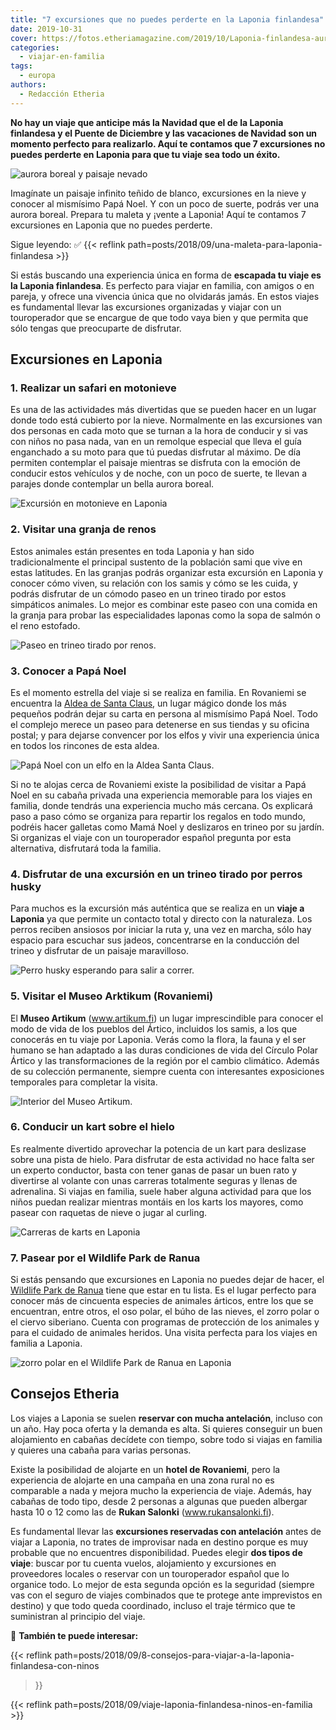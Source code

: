 ```yaml
---
title: "7 excursiones que no puedes perderte en la Laponia finlandesa"
date: 2019-10-31
cover: https://fotos.etheriamagazine.com/2019/10/Laponia-finlandesa-aurora-boreal.jpg
categories: 
  - viajar-en-familia
tags: 
  - europa
authors: 
  - Redacción Etheria
---
```


**No hay un viaje que anticipe más la Navidad que el de la Laponia finlandesa y el 
Puente de Diciembre y las vacaciones de Navidad son un momento perfecto para realizarlo. 
Aquí te contamos que 7 excursiones no puedes perderte en Laponia para que tu viaje sea 
todo un éxito.** 

![aurora boreal y paisaje nevado](https://fotos.etheriamagazine.com/2019/10/Laponia-Politours-aurora-boreal.jpg "Aurora boreal en Laponia (© Lucas Marcomini) y paisaje nevado (© Joakim Honkasa)")

Imagínate un paisaje infinito teñido de blanco, excursiones en la nieve y conocer al 
mismísimo Papá Noel. Y con un poco de suerte, podrás ver una aurora boreal. Prepara tu 
maleta y ¡vente a Laponia! Aquí te contamos 7 excursiones en Laponia que no puedes 
perderte. 

Sigue leyendo: ✅ {{< reflink path=posts/2018/09/una-maleta-para-laponia-finlandesa >}} 

Si estás buscando una experiencia única en forma de **escapada tu viaje es la Laponia 
finlandesa**. Es perfecto para viajar en familia, con amigos o en pareja, y ofrece una 
vivencia única que no olvidarás jamás. En estos viajes es fundamental llevar las 
excursiones organizadas y viajar con un touroperador que se encargue de que todo vaya 
bien y que permita que sólo tengas que preocuparte de disfrutar. 

## Excursiones en Laponia

### 1\. Realizar un safari en motonieve

Es una de las actividades más divertidas que se pueden hacer en un lugar donde todo está 
cubierto por la nieve. Normalmente en las excursiones van dos personas en cada moto que 
se turnan a la hora de conducir y si vas con niños no pasa nada, van en un remolque 
especial que lleva el guía enganchado a su moto para que tú puedas disfrutar al máximo. 
De día permiten contemplar el paisaje mientras se disfruta con la emoción de conducir 
estos vehículos y de noche, con un poco de suerte, te llevan a parajes donde contemplar 
un bella aurora boreal. 

![Excursión en motonieve en Laponia](https://fotos.etheriamagazine.com/2019/10/Laponia-Politours-motonieve.jpg "Excursión en motonieve.")

### 2\. Visitar una granja de renos

Estos animales están presentes en toda Laponia y han sido tradicionalmente el principal 
sustento de la población sami que vive en estas latitudes. En las granjas podrás 
organizar esta excursión en Laponia y conocer cómo viven, su relación con los samis y 
cómo se les cuida, y podrás disfrutar de un cómodo paseo en un trineo tirado por estos 
simpáticos animales. Lo mejor es combinar este paseo con una comida en la granja para 
probar las especialidades laponas como la sopa de salmón o el reno estofado. 

![Paseo en trineo tirado por renos.](https://fotos.etheriamagazine.com/2019/10/Laponia-Politours-paseo-renos.jpg "Paseo en trineo tirado por renos. © Judith Prins/© Joao Monteiro)")

### 3\. Conocer a Papá Noel

Es el momento estrella del viaje si se realiza en familia. En Rovaniemi se encuentra la 
[Aldea de Santa Claus](https://santaclausvillage.info/), un lugar mágico donde los más 
pequeños podrán dejar su carta en persona al mismísimo Papá Noel. Todo el complejo 
merece un paseo para detenerse en sus tiendas y su oficina postal; y para dejarse 
convencer por los elfos y vivir una experiencia única en todos los rincones de esta 
aldea. 

![Papá Noel con un elfo en la Aldea Santa Claus.](https://fotos.etheriamagazine.com/2019/10/Laponia-Politours-aldea-santa-claus.jpg "Papá Noel con un elfo en la Aldea Santa Claus. © Aldea Santa Claus.")

Si no te alojas cerca de Rovaniemi existe la posibilidad de visitar a Papá Noel en su 
cabaña privada una experiencia memorable para los viajes en familia, donde tendrás una 
experiencia mucho más cercana. Os explicará paso a paso cómo se organiza para repartir 
los regalos en todo mundo, podréis hacer galletas como Mamá Noel y deslizaros en trineo 
por su jardín. Si organizas el viaje con un touroperador español pregunta por esta 
alternativa, disfrutará toda la familia. 

### 4\. Disfrutar de una excursión en un trineo tirado por perros husky

Para muchos es la excursión más auténtica que se realiza en un **viaje a Laponia** ya 
que permite un contacto total y directo con la naturaleza. Los perros reciben ansiosos 
por iniciar la ruta y, una vez en marcha, sólo hay espacio para escuchar sus jadeos, 
concentrarse en la conducción del trineo y disfrutar de un paisaje maravilloso. 

![Perro husky esperando para salir a correr.](https://fotos.etheriamagazine.com/2019/10/Laponia-Politours-perro-husky.jpg "Perro husky esperando para salir a correr. © Jeremy Stenuit")

### 5\. Visitar el Museo Arktikum (Rovaniemi)

El **Museo Artikum** (www.artikum.fi) un lugar imprescindible para conocer el modo de 
vida de los pueblos del Ártico, incluidos los samis, a los que conocerás en tu viaje por 
Laponia. Verás como la flora, la fauna y el ser humano se han adaptado a las duras 
condiciones de vida del Círculo Polar Ártico y las transformaciones de la región por el 
cambio climático. Además de su colección permanente, siempre cuenta con interesantes 
exposiciones temporales para completar la visita. 

![Interior del Museo Artikum.](https://fotos.etheriamagazine.com/2019/10/laponia-politours-museo-artktikum.jpg "Interior del © Museo Artikum.")

### 6\. Conducir un kart sobre el hielo

Es realmente divertido aprovechar la potencia de un kart para deslizase sobre una pista 
de hielo. Para disfrutar de esta actividad no hace falta ser un experto conductor, basta 
con tener ganas de pasar un buen rato y divertirse al volante con unas carreras 
totalmente seguras y llenas de adrenalina. Si viajas en familia, suele haber alguna 
actividad para que los niños puedan realizar mientras montáis en los karts los mayores, 
como pasear con raquetas de nieve o jugar al curling. 

![Carreras de karts en Laponia](https://fotos.etheriamagazine.com/2018/04/karts-en-el-hielo-Laponia-e1568538765954.jpg "Carrera de karts sobre hielo. © SG")

### 7\. Pasear por el Wildlife Park de Ranua

Si estás pensando que excursiones en Laponia no puedes dejar de hacer, el [Wildlife Park 
de Ranua](https://english.ranuazoo.com) tiene que estar en tu lista. Es el lugar 
perfecto para conocer más de cincuenta especies de animales árticos, entre los que se 
encuentran, entre otros, el oso polar, el búho de las nieves, el zorro polar o el ciervo 
siberiano. Cuenta con programas de protección de los animales y para el cuidado de 
animales heridos. Una visita perfecta para los viajes en familia a Laponia. 

![zorro polar en el Wildlife Park de Ranua en Laponia](https://fotos.etheriamagazine.com/2019/10/Laponia-Politours-Ranua-wildlife-park.jpg "El zorro polar es una de las especies que se puede ver el Wildlife Park de Ranua.")

## Consejos Etheria

Los viajes a Laponia se suelen **reservar con mucha antelación**, incluso con un año. 
Hay poca oferta y la demanda es alta. Si quieres conseguir un buen alojamiento en 
cabañas decídete con tiempo, sobre todo si viajas en familia y quieres una cabaña para 
varias personas. 

Existe la posibilidad de alojarte en un **hotel de Rovaniemi**, pero la experiencia de 
alojarte en una campaña en una zona rural no es comparable a nada y mejora mucho la 
experiencia de viaje. Además, hay cabañas de todo tipo, desde 2 personas a algunas que 
pueden albergar hasta 10 o 12 como las de **Rukan Salonki** (www.rukansalonki.fi). 

Es fundamental llevar las **excursiones reservadas con antelación** antes de viajar a 
Laponia, no trates de improvisar nada en destino porque es muy probable que no 
encuentres disponibilidad. Puedes elegir **dos tipos de viaje**: buscar por tu cuenta 
vuelos, alojamiento y excursiones en proveedores locales o reservar con un touroperador 
español que lo organice todo. Lo mejor de esta segunda opción es la seguridad (siempre 
vas con el seguro de viajes combinados que te protege ante imprevistos en destino) y que 
todo queda coordinado, incluso el traje térmico que te suministran al principio del 
viaje. 

📌 **También te puede interesar:** 

{{< reflink path=posts/2018/09/8-consejos-para-viajar-a-la-laponia-finlandesa-con-ninos 
>}} 

{{< reflink path=posts/2018/09/viaje-laponia-finlandesa-ninos-en-familia >}}
